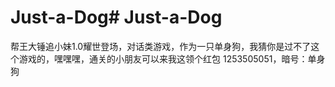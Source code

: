 # Just-a-Dog# Just-a-Dog
帮王大锤追小妹1.0耀世登场，对话类游戏，作为一只单身狗，我猜你是过不了这个游戏的，嘿嘿嘿，通关的小朋友可以来我这领个红包 1253505051，暗号：单身狗

